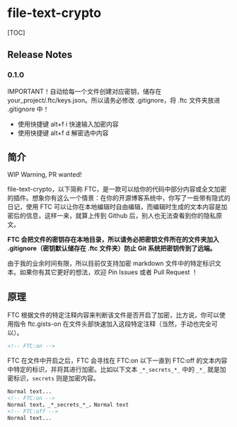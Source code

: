 # file-text-crypto

[TOC]

## Release Notes

### 0.1.0

IMPORTANT！自动给每一个文件创建对应密钥，储存在 your_project/.ftc/keys.json。所以请务必修改 .gitignore，将 .ftc 文件夹放进 .gitignore 中！

* 使用快捷键 alt+f i 快速输入加密内容
* 使用快捷键 alt+f d 解密选中内容

## 简介

WIP Warning, PR wanted!

file-text-crypto，以下简称 FTC，是一款可以给你的代码中部分内容或全文加密的插件。想象你有这么一个情景：在你的开源博客系统中，你写了一些带有隐式的日记，使用 FTC 可以让你在本地编辑时自由编辑，而编辑时生成的文本内容是加密后的信息，这样一来，就算上传到 Github 后，别人也无法查看到你的隐私原文。

**FTC 会把文件的密钥存在本地目录，所以请务必把密钥文件所在的文件夹加入 .gitignore（密钥默认储存在 .ftc 文件夹）防止 Git 系统把密钥传到了远端。**

由于我的业余时间有限，所以目前仅支持加密 markdown 文件中的特定标识文本。如果你有其它更好的想法，欢迎 Pin Issues 或者 Pull Request ！

## 原理

FTC 根据文件的特定注释内容来判断该文件是否开启了加密，比方说，你可以使用指令 ftc.gists-on 在文件头部快速加入这段特定注释（当然，手动也完全可以）。

```markdown
<!-- FTC:on -->
```

FTC 在文件中开启之后，FTC 会寻找在 FTC:on 以下一直到 FTC:off 的文本内容中特定的标识，并将其进行加密。比如以下文本 `_*_secrets_*_` 中的 `_*_` 就是加密标识，`secrets` 则是加密内容。

```markdown
Normal text...
<!-- FTC:on -->
Normal text，_*_secrets_*_，Normal text
<!-- FTC:off -->
Normal text...
```

<!-- 加密标识总是开头结尾对应的。如果你想加密整个文件，你可以使用指令 ftc.crypto-entire-file 快速加入以下注释：

```markdown
<!-- FTC:entire -->

